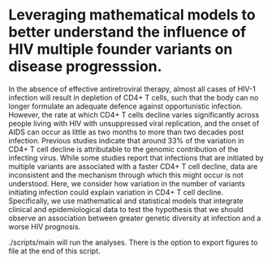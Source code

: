 # Leveraging mathematical models to better understand the influence of HIV multiple founder variants on disease progresssion.


In the absence of effective antiretroviral therapy, almost all cases of HIV-1 infection will result in depletion of CD4+ T cells, such that the body can no longer formulate an adequate defence against opportunistic infection. However, the rate at which CD4+ T cells decline varies significantly across people living with HIV with unsuppressed viral replication, and the onset of AIDS can occur as little as two months to more than two decades post infection. Previous studies indicate that around 33% of the variation in CD4+ T cell decline is attributable to the genomic contribution of the infecting virus. While some studies report that infections that are initiated by multiple variants are associated with a faster CD4+ T cell decline, data are inconsistent and the mechanism through which this might occur is not understood. Here, we consider how variation in the number of variants initiating infection could explain variation in CD4+ T cell decline. Specifically, we use mathematical and statistical models that integrate clinical and epidemiological data to test the hypothesis that we should observe an association between greater genetic diversity at infection and a worse HIV prognosis.

./scripts/main will run the analyses. There is the option to export figures to file at the end of this script. 

